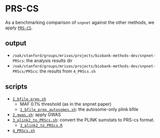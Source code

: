 # PRS-CS

As a benchmarking comparison of `snpnet` against the other methods, we apply [`PRS-CS`](https://github.com/getian107/PRScs).

## output

- `/oak/stanford/groups/mrivas/projects/biobank-methods-dev/snpnet-PRScs`: the analysis results dir
- `/oak/stanford/groups/mrivas/projects/biobank-methods-dev/snpnet-PRScs/PRScs`: the results from `4_PRScs.sh`

## scripts

- [`1_bfile_prep.sh`](1_bfile_prep.sh)
  - MAF 0.1% threshold (as in the snpnet paper)
  - [`1_bfile_prep_autosomes.sh`](1_bfile_prep_autosomes.sh): the autosome-only plink bfile
- [`2_gwas.sh`](2_gwas.sh): apply GWAS
- [`3_plink2_to_PRScs.sh`](3_plink2_to_PRScs.sh): convert the PLINK sumstats to PRS-cs format.
  - [`3_plink2_to_PRScs.R`](3_plink2_to_PRScs.R)
- [`4_PRScs.sh`](4_PRScs.sh)

